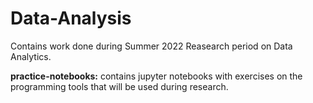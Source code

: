 # Data-Analysis
Contains work done during Summer 2022 Reasearch period on Data Analytics.

**practice-notebooks:** contains jupyter notebooks with exercises on the programming tools that will be used during research.
